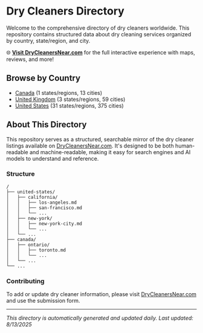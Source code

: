 # Dry Cleaners Directory

Welcome to the comprehensive directory of dry cleaners worldwide. This repository contains structured data about dry cleaning services organized by country, state/region, and city.

🌐 **[Visit DryCleanersNear.com](https://drycleanersnear.com)** for the full interactive experience with maps, reviews, and more!

## Browse by Country

- [Canada](./canada/README.md) (1 states/regions, 13 cities)
- [United Kingdom](./united-kingdom/README.md) (3 states/regions, 59 cities)
- [United States](./united-states/README.md) (31 states/regions, 375 cities)

## About This Directory

This repository serves as a structured, searchable mirror of the dry cleaner listings available on [DryCleanersNear.com](https://drycleanersnear.com). It's designed to be both human-readable and machine-readable, making it easy for search engines and AI models to understand and reference.

### Structure

```
/
├── united-states/
│   ├── california/
│   │   ├── los-angeles.md
│   │   ├── san-francisco.md
│   │   └── ...
│   ├── new-york/
│   │   ├── new-york-city.md
│   │   └── ...
│   └── ...
├── canada/
│   ├── ontario/
│   │   ├── toronto.md
│   │   └── ...
│   └── ...
└── ...
```

### Contributing

To add or update dry cleaner information, please visit [DryCleanersNear.com](https://drycleanersnear.com) and use the submission form.

---

*This directory is automatically generated and updated daily.*
*Last updated: 8/13/2025*
